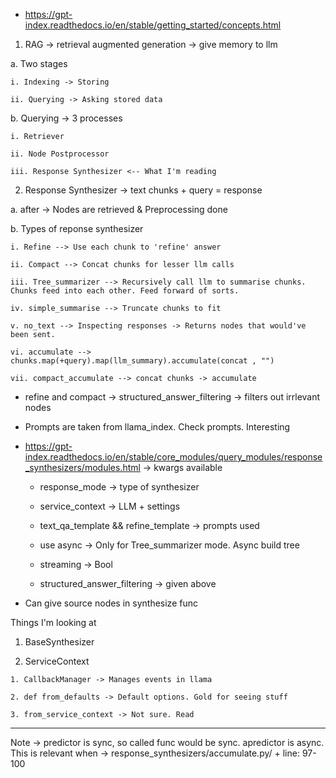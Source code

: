 
* https://gpt-index.readthedocs.io/en/stable/getting_started/concepts.html

1. RAG -> retrieval augmented generation -> give memory to llm

  a. Two stages

    i. Indexing -> Storing

    ii. Querying -> Asking stored data

  b. Querying -> 3 processes

    i. Retriever

    ii. Node Postprocessor

    iii. Response Synthesizer <-- What I'm reading

2. Response Synthesizer -> text chunks + query = response

  a. after -> Nodes are retrieved & Preprocessing done

  b. Types of reponse synthesizer

    i. Refine --> Use each chunk to 'refine' answer

    ii. Compact --> Concat chunks for lesser llm calls

    iii. Tree_summarizer --> Recursively call llm to summarise chunks. Chunks feed into each other. Feed forward of sorts.

    iv. simple_summarise --> Truncate chunks to fit

    v. no_text --> Inspecting responses -> Returns nodes that would've been sent.

    vi. accumulate --> chunks.map(+query).map(llm_summary).accumulate(concat , "")

    vii. compact_accumulate --> concat chunks -> accumulate

  * refine and compact -> structured_answer_filtering -> filters out irrlevant nodes

* Prompts are taken from llama_index. Check prompts. Interesting

* https://gpt-index.readthedocs.io/en/stable/core_modules/query_modules/response_synthesizers/modules.html -> kwargs available

  - response_mode -> type of synthesizer

  - service_context -> LLM + settings

  - text_qa_template && refine_template -> prompts used

  - use async -> Only for Tree_summarizer mode. Async build tree

  - streaming -> Bool

  - structured_answer_filtering -> given above

* Can give source nodes in synthesize func

Things I'm looking at

1. BaseSynthesizer

  1. ServiceContext

    1. CallbackManager -> Manages events in llama

    2. def from_defaults -> Default options. Gold for seeing stuff

    3. from_service_context -> Not sure. Read

---

Note -> predictor is sync, so called func would be sync. apredictor is async. This is relevant when -> response_synthesizers/accumulate.py/ + line: 97-100


